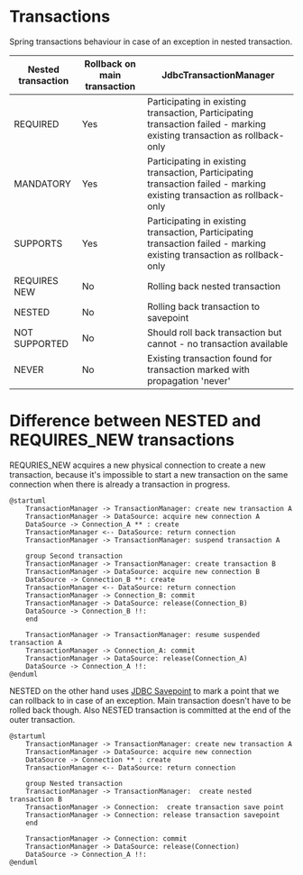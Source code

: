 # Transactions

Spring transactions behaviour in case of an exception in nested transaction.

| Nested transaction  | Rollback on main transaction  | JdbcTransactionManager |
|---|---|---|
|REQUIRED   | Yes | Participating in existing transaction, Participating transaction failed - marking existing transaction as rollback-only
|MANDATORY   | Yes  | Participating in existing transaction, Participating transaction failed - marking existing transaction as rollback-only
|SUPPORTS   | Yes  | Participating in existing transaction, Participating transaction failed - marking existing transaction as rollback-only
|REQUIRES NEW   | No  | Rolling back nested transaction
|NESTED   | No  | Rolling back transaction to savepoint
|NOT SUPPORTED   | No  | Should roll back transaction but cannot - no transaction available
|NEVER   | No  | Existing transaction found for transaction marked with propagation 'never'


# Difference between NESTED and REQUIRES_NEW transactions

REQURIES_NEW acquires a new physical connection to create a new transaction, because it's impossible to start a new transaction on the same connection when
there is already a transaction in progress.

```puml
@startuml
    TransactionManager -> TransactionManager: create new transaction A
    TransactionManager -> DataSource: acquire new connection A
    DataSource -> Connection_A ** : create
    TransactionManager <-- DataSource: return connection
    TransactionManager -> TransactionManager: suspend transaction A
    
    group Second transaction
    TransactionManager -> TransactionManager: create transaction B
    TransactionManager -> DataSource: acquire new connection B
    DataSource -> Connection_B **: create
    TransactionManager <-- DataSource: return connection
    TransactionManager -> Connection_B: commit
    TransactionManager -> DataSource: release(Connection_B)
    DataSource -> Connection_B !!:
    end
    
    TransactionManager -> TransactionManager: resume suspended transaction A
    TransactionManager -> Connection_A: commit
    TransactionManager -> DataSource: release(Connection_A)
    DataSource -> Connection_A !!:
@enduml
```


NESTED on the other hand uses [JDBC Savepoint](https://docs.oracle.com/javase/tutorial/jdbc/basics/transactions.html) to mark a point that we can rollback to in case of an exception.
Main transaction doesn't have to be rolled back though.
Also NESTED transaction is committed at the end of the outer transaction.


```puml
@startuml
    TransactionManager -> TransactionManager: create new transaction A
    TransactionManager -> DataSource: acquire new connection
    DataSource -> Connection ** : create
    TransactionManager <-- DataSource: return connection
    
    group Nested transaction
    TransactionManager -> TransactionManager:  create nested transaction B
    TransactionManager -> Connection:  create transaction save point
    TransactionManager -> Connection: release transaction savepoint
    end
    
    TransactionManager -> Connection: commit
    TransactionManager -> DataSource: release(Connection)
    DataSource -> Connection_A !!:
@enduml
```



















